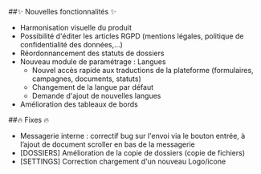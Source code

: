 ##✨ Nouvelles fonctionnalités ✨
- Harmonisation visuelle du produit
- Possibilité d'éditer les articles RGPD (mentions légales, politique de confidentialité des données,...)
- Réordonnancement des statuts de dossiers
- Nouveau module de paramétrage : Langues
  - Nouvel accès rapide aux traductions de la plateforme (formulaires, campagnes, documents, statuts)
  - Changement de la langue par défaut
  - Demande d'ajout de nouvelles langues
- Amélioration des tableaux de bords

##🔥 Fixes 🔥
- Messagerie interne : correctif bug sur l'envoi via le bouton entrée, à l’ajout de document scroller en bas de la messagerie
- [DOSSIERS] Amélioration de la copie de dossiers (copie de fichiers)
- [SETTINGS] Correction chargement d'un nouveau Logo/icone

